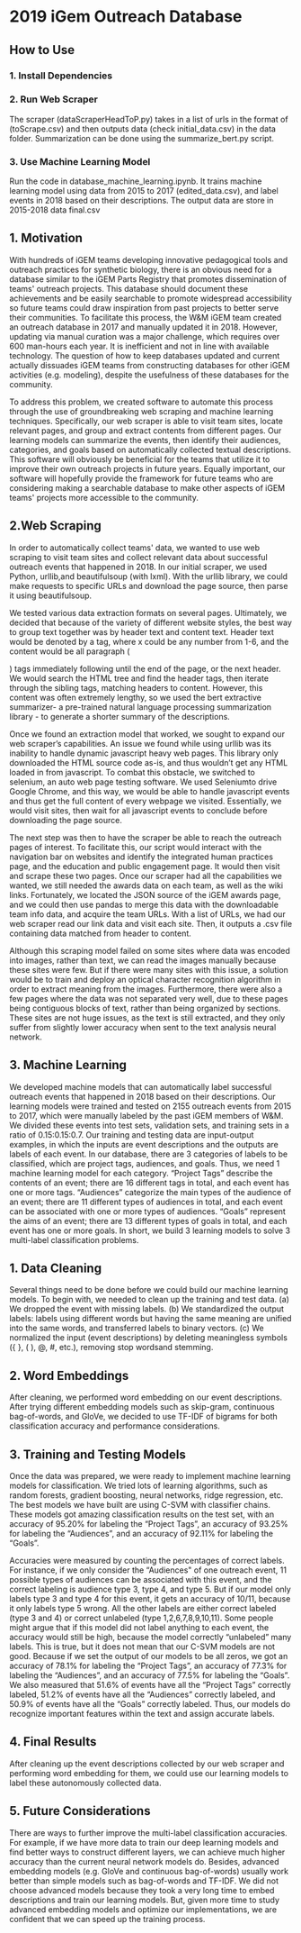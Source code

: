 # 2019 iGem Outreach Database

## How to Use

### 1. Install Dependencies

### 2. Run Web Scraper
The scraper (dataScraperHeadToP.py) takes in a list of urls in the format of (toScrape.csv) and then outputs data (check initial_data.csv) in the data folder.  Summarization can be done using the summarize_bert.py script.  

### 3. Use Machine Learning Model
Run the code in database_machine_learning.ipynb. It trains machine learning model using data from 2015 to 2017 (edited_data.csv), and label events in 2018 based on their descriptions. The output data are store in 2015-2018 data final.csv

## 1. Motivation

With hundreds of iGEM teams developing innovative pedagogical tools and outreach practices for synthetic biology, there is an obvious need for a database similar to the iGEM Parts Registry that promotes dissemination of teams' outreach projects. This database should document these achievements and be easily searchable to promote widespread accessibility so future teams could draw inspiration from past projects to better serve their communities. To facilitate this process, the W&M iGEM team created an outreach database in 2017 and manually updated it in 2018. However, updating via manual curation was a major challenge, which requires over 600 man-hours each year. It is inefficient and not in line with available technology. The question of how to keep databases updated and current actually dissuades iGEM teams from constructing databases for other iGEM activities (e.g. modeling), despite the usefulness of these databases for the community.

To address this problem, we created software to automate this process through the use of groundbreaking web scraping and machine learning techniques. Specifically, our web scraper is able to visit team sites, locate relevant pages, and group and extract contents from different pages. Our learning models can summarize the events, then identify their audiences, categories, and goals based on automatically collected textual descriptions. This software will obviously be beneficial for the teams that utilize it to improve their own outreach projects in future years. Equally important, our software will hopefully provide the framework for future teams who are considering making a searchable database to make other aspects of iGEM teams' projects more accessible to the community.

## 2.Web Scraping

In order to automatically collect teams' data, we wanted to use web scraping to visit team sites and collect relevant data about successful outreach events that happened in 2018. In our initial scraper, we used Python, urllib,and beautifulsoup (with lxml). With the urllib library, we could make requests to specific URLs and download the page source, then parse it using beautifulsoup.

We tested various data extraction formats on several pages. Ultimately, we decided that because of the variety of different website styles, the best way to group text together was by header text and content text. Header text would be denoted by a <hx> tag, where x could be any number from 1-6, and the content would be all paragraph (<p>) tags immediately following until the end of the page, or the next header. We would search the HTML tree and find the header tags, then iterate through the sibling tags, matching headers to content. However, this content was often extremely lengthy, so we used the bert extractive summarizer- a pre-trained natural language processing summarization library - to generate a shorter summary of the descriptions.
  
 Once we found an extraction model that worked, we sought to expand our web scraper’s capabilities. An issue we found while using urllib was its inability to handle dynamic javascript heavy web pages. This library only downloaded the HTML source code as-is, and thus wouldn’t get any HTML loaded in from javascript. To combat this obstacle, we switched to selenium, an auto web page testing software. We used Seleniumto drive Google Chrome, and this way, we would be able to handle javascript events and thus get the full content of every webpage we visited. Essentially, we would visit sites, then wait for all javascript events to conclude before downloading the page source.

The next step was then to have the scraper be able to reach the outreach pages of interest. To facilitate this, our script would interact with the navigation bar on websites and identify the integrated human practices page, and the education and public engagement page. It would then visit and scrape these two pages. Once our scraper had all the capabilities we wanted, we still needed the awards data on each team, as well as the wiki links. Fortunately, we located the JSON source of the iGEM awards page, and we could then use pandas to merge this data with the downloadable team info data, and acquire the team URLs. With a list of URLs, we had our web scraper read our link data and visit each site. Then, it outputs a .csv file containing data matched from header to content.

Although this scraping model failed on some sites where data was encoded into images, rather than text, we can read the images manually because these sites were few. But if there were many sites with this issue, a solution would be to train and deploy an optical character recognition algorithm in order to extract meaning from the images. Furthermore, there were also a few pages where the data was not separated very well, due to these pages being contiguous blocks of text, rather than being organized by sections. These sites are not huge issues, as the text is still extracted, and they only suffer from slightly lower accuracy when sent to the text analysis neural network.

## 3. Machine Learning 

We developed machine models that can automatically label successful outreach events that happened in 2018 based on their descriptions. Our learning models were trained and tested on 2155 outreach events from 2015 to 2017, which were manually labeled by the past iGEM members of W&M. We divided these events into test sets, validation sets, and training sets in a ratio of 0.15:0.15:0.7. Our training and testing data are input-output examples, in which the inputs are event descriptions and the outputs are labels of each event. In our database, there are 3 categories of labels to be classified, which are project tags, audiences, and goals. Thus, we need 1 machine learning model for each category. “Project Tags” describe the contents of an event; there are 16 different tags in total, and each event has one or more tags. “Audiences” categorize the main types of the audience of an event; there are 11 different types of audiences in total, and each event can be associated with one or more types of audiences. “Goals” represent the aims of an event; there are 13 different types of goals in total, and each event has one or more goals. In short, we build 3 learning models to solve 3 multi-label classification problems.

## 1. Data Cleaning
Several things need to be done before we could build our machine learning models. To begin with, we needed to clean up the training and test data.
(a) We dropped the event with missing labels.
(b) We standardized the output labels: labels using different words but having the same meaning are unified into the same words, and transferred labels to binary vectors.
(c) We normalized the input (event descriptions) by deleting meaningless symbols ({ }, ( ), @, #, etc.), removing stop wordsand stemming.

## 2. Word Embeddings
After cleaning, we performed word embedding on our event descriptions. After trying different embedding models such as skip-gram, continuous bag-of-words, and GloVe, we decided to use TF-IDF of bigrams for both classification accuracy and performance considerations.

## 3. Training and Testing Models 
Once the data was prepared, we were ready to implement machine learning models for classification. We tried lots of learning algorithms, such as random forests, gradient boosting, neural networks, ridge regression, etc. The best models we have built are using C-SVM with classifier chains. These models got amazing classification results on the test set, with an accuracy of 95.20% for labeling the “Project Tags”, an accuracy of 93.25% for labeling the “Audiences”, and an accuracy of 92.11% for labeling the “Goals”.

Accuracies were measured by counting the percentages of correct labels. For instance, if we only consider the “Audiences" of one outreach event, 11 possible types of audiences can be associated with this event, and the correct labeling is audience type 3, type 4, and type 5. But if our model only labels type 3 and type 4 for this event, it gets an accuracy of 10/11, because it only labels type 5 wrong. All the other labels are either correct labeled (type 3 and 4) or correct unlabeled (type 1,2,6,7,8,9,10,11). Some people might argue that if this model did not label anything to each event, the accuracy would still be high, because the model correctly “unlabeled” many labels. This is true, but it does not mean that our C-SVM models are not good. Because if we set the output of our models to be all zeros, we got an accuracy of 78.1% for labeling the “Project Tags”, an accuracy of 77.3% for labeling the “Audiences”, and an accuracy of 77.5% for labeling the “Goals”. We also measured that 51.6% of events have all the “Project Tags” correctly labeled, 51.2% of events have all the “Audiences” correctly labeled, and 50.9% of events have all the “Goals” correctly labeled. Thus, our models do recognize important features within the text and assign accurate labels.

## 4. Final Results
After cleaning up the event descriptions collected by our web scraper and performing word embedding for them, we could use our learning models to label these autonomously collected data.

## 5. Future Considerations
There are ways to further improve the multi-label classification accuracies. For example, if we have more data to train our deep learning models and find better ways to construct different layers, we can achieve much higher accuracy than the current neural network models do. Besides, advanced embedding models (e.g. GloVe and continuous bag-of-words) usually work better than simple models such as bag-of-words and TF-IDF. We did not choose advanced models because they took a very long time to embed descriptions and train our learning models. But, given more time to study advanced embedding models and optimize our implementations, we are confident that we can speed up the training process.

